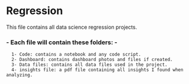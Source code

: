 # Regression
This file contains all data science regression projects.

### - Each file will contain these folders: -
      1- Code: contains a notebook and any code script.
      2- Dashboard: contains dashboard photos and files if created.
      3- Data files: contains all data files used in the project.
      4- insights file: a pdf file containing all insights I found when analyzing.
